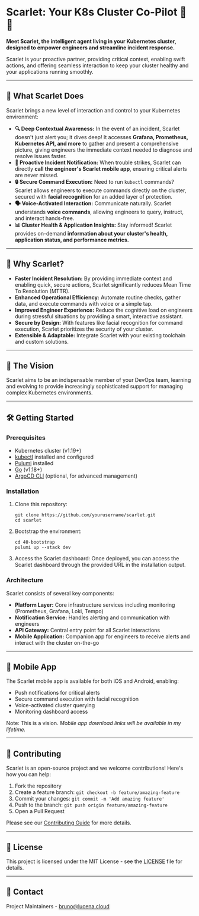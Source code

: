 # Scarlet: Your K8s Cluster Co-Pilot 🤖✨

**Meet Scarlet, the intelligent agent living in your Kubernetes cluster, designed to empower engineers and streamline incident response.**

Scarlet is your proactive partner, providing critical context, enabling swift actions, and offering seamless interaction to keep your cluster healthy and your applications running smoothly.

---

## 🚀 What Scarlet Does

Scarlet brings a new level of interaction and control to your Kubernetes environment:

* **🔍 Deep Contextual Awareness:** In the event of an incident, Scarlet doesn't just alert you; it dives deep! It accesses **Grafana, Prometheus, Kubernetes API, and more** to gather and present a comprehensive picture, giving engineers the immediate context needed to diagnose and resolve issues faster.
* **📲 Proactive Incident Notification:** When trouble strikes, Scarlet can directly **call the engineer's Scarlet mobile app**, ensuring critical alerts are never missed.
* **🔒 Secure Command Execution:** Need to run `kubectl` commands? Scarlet allows engineers to execute commands directly on the cluster, secured with **facial recognition** for an added layer of protection.
* **🗣️ Voice-Activated Interaction:** Communicate naturally. Scarlet understands **voice commands**, allowing engineers to query, instruct, and interact hands-free.
* **📊 Cluster Health & Application Insights:** Stay informed! Scarlet provides on-demand **information about your cluster's health, application status, and performance metrics.**

---

## 🌟 Why Scarlet?

* **Faster Incident Resolution:** By providing immediate context and enabling quick, secure actions, Scarlet significantly reduces Mean Time To Resolution (MTTR).
* **Enhanced Operational Efficiency:** Automate routine checks, gather data, and execute commands with voice or a simple tap.
* **Improved Engineer Experience:** Reduce the cognitive load on engineers during stressful situations by providing a smart, interactive assistant.
* **Secure by Design:** With features like facial recognition for command execution, Scarlet prioritizes the security of your cluster.
* **Extensible & Adaptable:** Integrate Scarlet with your existing toolchain and custom solutions.

---

## 🔮 The Vision

Scarlet aims to be an indispensable member of your DevOps team, learning and evolving to provide increasingly sophisticated support for managing complex Kubernetes environments.

---

## 🛠️ Getting Started

### Prerequisites

* Kubernetes cluster (v1.19+)
* [kubectl](https://kubernetes.io/docs/tasks/tools/) installed and configured
* [Pulumi](https://www.pulumi.com/docs/install/) installed
* [Go](https://golang.org/doc/install) (v1.18+)
* [ArgoCD CLI](https://argo-cd.readthedocs.io/en/stable/cli_installation/) (optional, for advanced management)

### Installation

1. Clone this repository:
   ```
   git clone https://github.com/yourusername/scarlet.git
   cd scarlet
   ```

2. Bootstrap the environment:
   ```
   cd 40-bootstrap
   pulumi up --stack dev
   ```

3. Access the Scarlet dashboard:
   Once deployed, you can access the Scarlet dashboard through the provided URL in the installation output.

### Architecture

Scarlet consists of several key components:

* **Platform Layer:** Core infrastructure services including monitoring (Prometheus, Grafana, Loki, Tempo)
* **Notification Service:** Handles alerting and communication with engineers
* **API Gateway:** Central entry point for all Scarlet interactions
* **Mobile Application:** Companion app for engineers to receive alerts and interact with the cluster on-the-go

---

## 📱 Mobile App

The Scarlet mobile app is available for both iOS and Android, enabling:

* Push notifications for critical alerts
* Secure command execution with facial recognition
* Voice-activated cluster querying
* Monitoring dashboard access

Note: This is a vision. *Mobile app download links will be available in my lifetime.*

---

## 🤝 Contributing

Scarlet is an open-source project and we welcome contributions! Here's how you can help:

1. Fork the repository
2. Create a feature branch: `git checkout -b feature/amazing-feature`
3. Commit your changes: `git commit -m 'Add amazing feature'`
4. Push to the branch: `git push origin feature/amazing-feature`
5. Open a Pull Request

Please see our [Contributing Guide](00-docs/CONTRIBUTING.md) for more details.

---

## 📄 License

This project is licensed under the MIT License - see the [LICENSE](LICENSE) file for details.

---

## 📧 Contact

Project Maintainers - [bruno@lucena.cloud](mailto:bruno@lucena.cloud)

